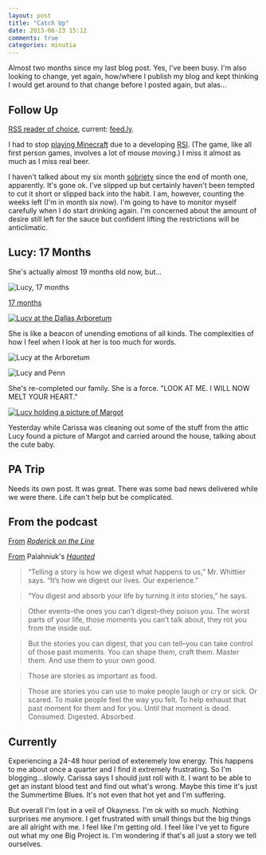 ```yaml
---
layout: post
title: "Catch Up"
date: 2013-06-23 15:12
comments: true
categories: minutia
---
```


Almost two months since my last blog post. Yes, I've been busy. I'm also looking to change, yet again, how/where I publish my blog and kept thinking I would get around to that change before I posted again, but alas...

## Follow Up

[RSS reader of choice]({{site.baseurl}}/2013/03/13/the-rumors-of-google-readers-death-have-not-been-greatly-exaggerated/), current: [feed.ly](http://feedly.com).

I had to stop [playing Minecraft]({{site.baseurl}}/2013/04/26/busy-busy-busy-still/) due to a developing [RSI](http://en.wikipedia.org/wiki/Repetitive_strain_injury). (The game, like all first person games, involves a lot of mouse moving.) I miss it almost as much as I miss real beer. 

I haven't talked about my six month [sobriety]({{site.baseurl}}/2013/02/17/weeks-ten-and-eleven/) since the end of month one, apparently. It's gone ok. I've slipped up but certainly haven't been tempted to cut it short or slipped back into the habit. I am, however, counting the weeks left (I'm in month six now). I'm going to have to monitor myself carefully when I do start drinking again. I'm concerned about the amount of desire still left for the sauce but confident lifting the restrictions will be anticlimatic. 

## Lucy: 17 Months

She's actually almost 19 months old now, but...

![Lucy, 17 months](http://farm4.staticflickr.com/3832/8893978262_2bb2bd784c_c.jpg)

[17 months](http://carissabyers.blogspot.com/2013/05/lucy-17-months.html)

[![Lucy at the Dallas Arboretum](http://farm3.staticflickr.com/2860/8979523159_1f68c9c690_c.jpg)](http://carissabyers.blogspot.com/2013/06/arboretum-with-lucy.html)

She is like a beacon of unending emotions of all kinds. The complexities of how I feel when I look at her is too much for words.

![Lucy at the Arboretum](http://farm8.staticflickr.com/7414/8980186586_fcdbeab950_c.jpg)

![Lucy and Penn](http://farm3.staticflickr.com/2872/8893952612_dfc67c2df8_c.jpg)

She's re-completed our family. She is a force. "LOOK AT ME. I WILL NOW MELT YOUR HEART."

[![Lucy holding a picture of Margot](http://farm8.staticflickr.com/7437/9110594256_3cee643c5e_o.jpg)](http://www.flickr.com/photos/carissabyers/9110594256/)

Yesterday while Carissa was cleaning out some of the stuff from the attic Lucy found a picture of Margot and carried around the house, talking about the cute baby. 

## PA Trip

Needs its own post. It was great. There was some bad news delivered while we were there. Life can't help but be complicated.

## From the podcast

[From](http://huffduffer.com/johnnycitizen/116961) *[Roderick on the Line](http://www.merlinmann.com/roderick/ep-67-all-of-the-small-beer.html)*

<audio src="http://johnnycitizen.com/podcast/jcp_16.mp3"></audio>

[From](http://huffduffer.com/johnnycitizen/114253) Palahniuk's *[Haunted](http://www.amazon.com/Haunted-A-Novel-Chuck-Palahniuk/dp/1400032822)*

<audio src="http://johnnycitizen.com/podcast/jcp_15.mp3"></audio>

> “Telling a story is how we digest what happens to us,” Mr. Whittier says. “It’s how we digest our lives. Our experience.”

> “You digest and absorb your life by turning it into stories,” he says.

> Other events–the ones you can’t digest–they poison you. The worst parts of your life, those moments you can’t talk about, they rot you from the inside out.

> But the stories you can digest, that you can tell–you can take control of those past moments. You can shape them, craft them. Master them. And use them to your own good.

> Those are stories as important as food.

> Those are stories you can use to make people laugh or cry or sick. Or scared. To make people feel the way you felt. To help exhaust that past moment for them and for you. Until that moment is dead. Consumed. Digested. Absorbed.

## Currently

Experiencing a 24-48 hour period of exteremely low energy. This happens to me about once a quarter and I find it extremely frustrating. So I'm blogging...slowly. Carissa says I should just roll with it. I want to be able to get an instant blood test and find out what's wrong. Maybe this time it's just the Summertime Blues. It's not even that hot yet and I'm suffering. 

But overall I'm lost in a veil of Okayness. I'm ok with so much. Nothing surprises me anymore. I get frustrated with small things but the big things are all alright with me. I feel like I'm getting old. I feel like I've yet to figure out what my one Big Project is. I'm wondering if that's all just a story we tell ourselves.
